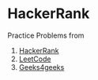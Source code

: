 # HackerRank
Practice Problems from  
1. [HackerRank](https://github.com/mandeep147/HackerRank/tree/master/src/mandeep/hackerrank)
2. [LeetCode](https://github.com/mandeep147/HackerRank/tree/master/src/mandeep/leetcode)
3. [Geeks4geeks](https://github.com/mandeep147/HackerRank/tree/master/src/mandeep/geeks4geeks)

